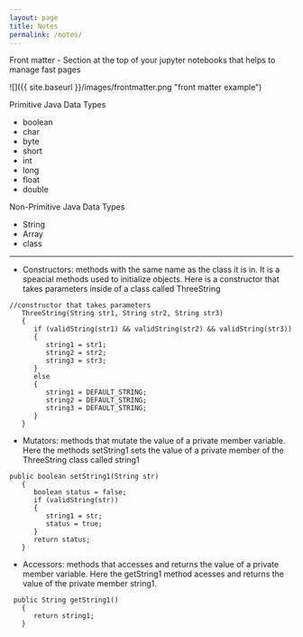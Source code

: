 ```yaml
---
layout: page
title: Notes
permalink: /notes/
---
```



Front matter - Section at the top of your jupyter notebooks that helps to manage fast pages

![]({{ site.baseurl }}/images/frontmatter.png "front matter example")

Primitive Java Data Types
- boolean
- char
- byte
- short
- int 
- long
- float
- double

Non-Primitive Java Data Types
- String
- Array
- class
__________________________________________________________________________

- Constructors: methods with the same name as the class it is in. It is a speacial methods used to initialize objects. Here is a constructor that takes parameters inside of a class called ThreeString
```
//constructor that takes parameters
   ThreeString(String str1, String str2, String str3)
   {
      if (validString(str1) && validString(str2) && validString(str3))
      {
         string1 = str1;
         string2 = str2;
         string3 = str3;
      }
      else
      {
         string1 = DEFAULT_STRING;
         string2 = DEFAULT_STRING;
         string3 = DEFAULT_STRING;         
      }
   }
```

- Mutators: methods that mutate the value of a private member variable. Here the methods setString1 sets the value of a private member of the ThreeString class called string1
```
public boolean setString1(String str) 
   {
      boolean status = false;
      if (validString(str))
      {
         string1 = str;
         status = true;
      }
      return status;
   }
```

- Accessors: methods that accesses and returns the value of a private member variable. Here the getString1 method acesses and returns the value of the private member string1.
```
 public String getString1()
   {
      return string1;
   }
```


